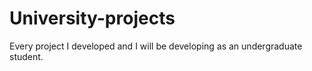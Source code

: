 # University-projects
Every project I developed and I will be developing as an undergraduate student.
